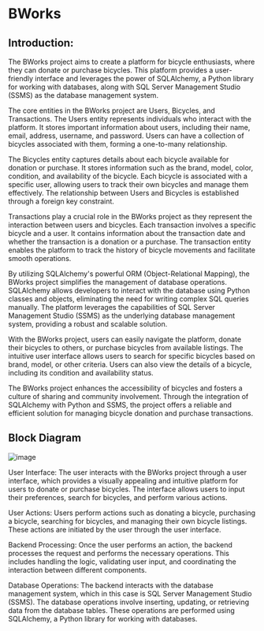 # BWorks
## Introduction:

The BWorks project aims to create a platform for bicycle enthusiasts, where they can donate or purchase bicycles. This platform provides a user-friendly interface and leverages the power of SQLAlchemy, a Python library for working with databases, along with SQL Server Management Studio (SSMS) as the database management system.

The core entities in the BWorks project are Users, Bicycles, and Transactions. The Users entity represents individuals who interact with the platform. It stores important information about users, including their name, email, address, username, and password. Users can have a collection of bicycles associated with them, forming a one-to-many relationship.

The Bicycles entity captures details about each bicycle available for donation or purchase. It stores information such as the brand, model, color, condition, and availability of the bicycle. Each bicycle is associated with a specific user, allowing users to track their own bicycles and manage them effectively. The relationship between Users and Bicycles is established through a foreign key constraint.

Transactions play a crucial role in the BWorks project as they represent the interaction between users and bicycles. Each transaction involves a specific bicycle and a user. It contains information about the transaction date and whether the transaction is a donation or a purchase. The transaction entity enables the platform to track the history of bicycle movements and facilitate smooth operations.

By utilizing SQLAlchemy's powerful ORM (Object-Relational Mapping), the BWorks project simplifies the management of database operations. SQLAlchemy allows developers to interact with the database using Python classes and objects, eliminating the need for writing complex SQL queries manually. The platform leverages the capabilities of SQL Server Management Studio (SSMS) as the underlying database management system, providing a robust and scalable solution.

With the BWorks project, users can easily navigate the platform, donate their bicycles to others, or purchase bicycles from available listings. The intuitive user interface allows users to search for specific bicycles based on brand, model, or other criteria. Users can also view the details of a bicycle, including its condition and availability status.

The BWorks project enhances the accessibility of bicycles and fosters a culture of sharing and community involvement. Through the integration of SQLAlchemy with Python and SSMS, the project offers a reliable and efficient solution for managing bicycle donation and purchase transactions.

## Block Diagram


![image](https://github.com/KNagaPrasad/BWorks/assets/129809773/c7247ce7-2e8f-455b-8af3-575fb940fbd5)
          
User Interface: The user interacts with the BWorks project through a user interface, which provides a visually appealing and intuitive platform for users to donate or purchase bicycles. The interface allows users to input their preferences, search for bicycles, and perform various actions.

User Actions: Users perform actions such as donating a bicycle, purchasing a bicycle, searching for bicycles, and managing their own bicycle listings. These actions are initiated by the user through the user interface.

Backend Processing: Once the user performs an action, the backend processes the request and performs the necessary operations. This includes handling the logic, validating user input, and coordinating the interaction between different components.

Database Operations: The backend interacts with the database management system, which in this case is SQL Server Management Studio (SSMS). The database operations involve inserting, updating, or retrieving data from the database tables. These operations are performed using SQLAlchemy, a Python library for working with databases.


